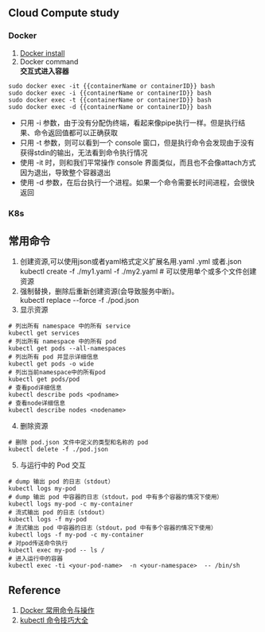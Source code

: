 ## Cloud Compute study  
### Docker  
1. [Docker install](https://docs.docker.com/install/linux/docker-ce/debian/#install-docker-ce-1)  
2. Docker command  
**交互式进入容器**  
```
sudo docker exec -it {{containerName or containerID}} bash
sudo docker exec -i {{containerName or containerID}} bash
sudo docker exec -t {{containerName or containerID}} bash
sudo docker exec -d {{containerName or containerID}} bash
```
- 只用 -i 参数，由于没有分配伪终端，看起来像pipe执行一样。但是执行结果、命令返回值都可以正确获取
- 只用 -t 参数，则可以看到一个 console 窗口，但是执行命令会发现由于没有获得stdin的输出，无法看到命令执行情况
- 使用 -it 时，则和我们平常操作 console 界面类似，而且也不会像attach方式因为退出，导致整个容器退出
- 使用 -d 参数，在后台执行一个进程。如果一个命令需要长时间进程，会很快返回

### K8s  
## 常用命令  
1. 创建资源,可以使用json或者yaml格式定义扩展名用.yaml .yml 或者.json  
kubectl create -f ./my1.yaml -f ./my2.yaml     # 可以使用单个或多个文件创建资源  
2. 强制替换，删除后重新创建资源(会导致服务中断)。  
kubectl replace --force -f ./pod.json  
3. 显示资源  
```
# 列出所有 namespace 中的所有 service 
kubectl get services 
# 列出所有 namespace 中的所有 pod  
kubectl get pods --all-namespaces  
# 列出所有 pod 并显示详细信息
kubectl get pods -o wide
# 列出当前namespace中的所有pod  
kubectl get pods/pod
# 查看pod详细信息  
kubectl describe pods <podname>
# 查看node详细信息  
kubectl describe nodes <nodename>
```
4. 删除资源  
```
# 删除 pod.json 文件中定义的类型和名称的 pod
kubectl delete -f ./pod.json
```
5. 与运行中的 Pod 交互  
```
# dump 输出 pod 的日志（stdout）
kubectl logs my-pod                                 
# dump 输出 pod 中容器的日志（stdout，pod 中有多个容器的情况下使用）
kubectl logs my-pod -c my-container                 
# 流式输出 pod 的日志（stdout）
kubectl logs -f my-pod                              
# 流式输出 pod 中容器的日志（stdout，pod 中有多个容器的情况下使用）    
kubectl logs -f my-pod -c my-container              
# 对pod传送命令执行  
kubectl exec my-pod -- ls /
# 进入运行中的容器
kubectl exec -ti <your-pod-name>  -n <your-namespace>  -- /bin/sh
```

## Reference  
1. [Docker 常用命令与操作](https://www.jianshu.com/p/adaa34795e64)  
2. [kubectl 命令技巧大全](https://jimmysong.io/kubernetes-handbook/guide/kubectl-cheatsheet.html)  
